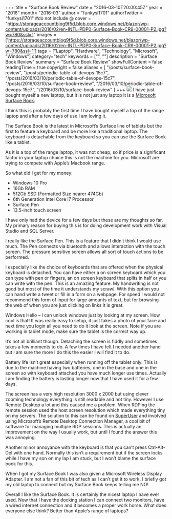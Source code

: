 +++
title = "Surface Book Review"
date = "2016-03-10T20:00:45Z"
year = "2016"
month= "2016-03"
author = "funkysi1701"
authorTwitter = "funkysi1701" #do not include @
cover = "https://storageaccountblog9f5d.blob.core.windows.net/blazor/wp-content/uploads/2016/02/en-INTL-PDP0-Surface-Book-CR9-00001-P2.jpg?w=780&ssl=1"
images = ['https://storageaccountblog9f5d.blob.core.windows.net/blazor/wp-content/uploads/2016/02/en-INTL-PDP0-Surface-Book-CR9-00001-P2.jpg?w=780&ssl=1']
tags = ["Laptop", "Hardware", "Technology", "Microsoft", "Windows"]
category="tech"
keywords = ["", ""]
description =  "Surface Book Review"
summary = "Surface Book Review"
showFullContent = false
readingTime = true
copyright = false
aliases = [
    "/posts/surface-book-review",
    "/posts/periodic-table-of-devops-15c7",
    "/posts/2016/03/10/periodic-table-of-devops-15c7",
    "/posts/2016/03/10/surface-book-review",
    "/2016/03/10/periodic-table-of-devops-15c7",
    "/2016/03/10/surface-book-review"
]
+++
![](https://storageaccountblog9f5d.blob.core.windows.net/blazor/wp-content/uploads/2016/02/en-INTL-PDP0-Surface-Book-CR9-00001-P2.jpg?w=780&ssl=1)
I have just bought myself a new laptop, but it is not just any laptop it is a [Microsoft Surface Book](https://www.microsoftstore.com/store/msuk/en_GB/pdp/productID.332604800).

I think this is probably the first time I have bought myself a top of the range laptop and after a few days of use I am loving it.

The Surface Book is the latest in Microsoft’s Surface line of tablets but the first to feature a keyboard and be more like a traditional laptop. The keyboard is detachable from the keyboard so you can use the Surface Book like a tablet.

As it is a top of the range laptop, it was not cheap, so if price is a significant factor in your laptop choice this is not the machine for you. Microsoft are trying to compete with Apple’s Macbook range.

So what did I get for my money:

- Windows 10 Pro
- 16Gb RAM
- 512Gb SSD (Formatted Size nearer 474Gb)
- 6th Generation Intel Core i7 Processor
- Surface Pen
- 13.5-inch touch screen

I have only had the device for a few days but these are my thoughts so far. My primary reason for buying this is for doing development work with Visual Studio and SQL Server.

I really like the Surface Pen. This is a feature that I didn’t think I would use much. The Pen connects via bluetooth and allows interaction with the touch screen. The pressure sensitive screen allows all sort of touch actions to be performed.

I especially like the choice of keyboards that are offered when the physical keyboard is detached. You can have either a on screen keyboard which you can type with pen or fingers, an on screen keyboard that splits in half or you can write with the pen. This is an amazing feature. My handwriting is not good but most of the time it understands my scrawl. With this option you can hand write a tweet or fill in a form on a webpage. For speed I would not recommend this form of input for large amounts of text, but for browsing the web of when you are just clicking on links it is great.

Windows Hello – I can unlock windows just by looking at my screen. How cool is that! It was really easy to setup, it just takes a photo of your face and next time you login all you need to do it look at the screen. Note if you are working in tablet mode, make sure the tablet is the correct way up.

It’s not all brilliant though. Detaching the screen is fiddly and sometimes takes a few moments to do. A few times I have felt I needed another hand but I am sure the more I do this the easier I will find it to do.

Battery life isn’t great especially when running off the tablet only. This is due to the machine having two batteries, one in the base and one in the screen so with keyboard attached you have much longer use times. Actually I am finding the battery is lasting longer now that I have used it for a few days.

The screen has a very high resolution 3000 x 2000 but using clever zooming technology everything is still readable and not tiny. However I use Remote Desktop a lot and this caused me a problem. When RDPing the remote session used the host screen resolution which made everything tiny on my servers. The solution to this can be found on [SuperUser](https://superuser.com/questions/891413/remote-connection-desktop-manager-2-7-does-not-support-dpi-scaling-anymore) and involved using Microsoft’s Remote Desktop Connection Manager, a cool bit of software for managing multiple RDP sessions. This is actually an improvement on the way I usually work, but until I found the answer this was annoying.

Another minor annoyance with the keyboard is that you can’t press Ctrl-Alt-Del with one hand. Normally this isn’t a requirement but if the screen locks while I have my son on my lap I am stuck, but I won’t blame the surface book for this.

When I got my Surface Book I was also given a Microsoft Wireless Display Adapter. I am not a fan of this bit of tech as I can’t get it to work. I briefly got my old laptop to connect but my Surface Book keeps telling me NO!

Overall I like the Surface Book. It is certainly the nicest laptop I have ever used. Now that I have the docking station I can connect two monitors, have a wired internet connection and it becomes a proper work horse. What does everyone else think? Better than Apple’s range of laptops?
